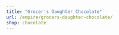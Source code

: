 ```yaml
---
title: "Grocer's Daughter Chocolate"
url: /empire/grocers-daughter-chocolate/
shop: chocolate
---
```

